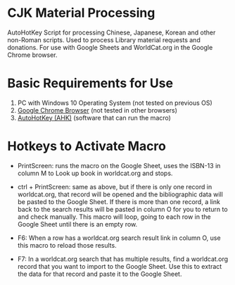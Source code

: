 # CJK Material Processing
AutoHotKey Script for processing Chinese, Japanese, Korean and other non-Roman scripts. Used to process Library material requests and donations. For use with Google Sheets and WorldCat.org in the Google Chrome browser.
<h1>Basic Requirements for Use</h1>
<ol>
  <li>
    PC with Windows 10 Operating System (not tested on previous OS)
  </li>
  <li>
    <a href="https://www.google.com/chrome/">Google Chrome Browser</a> (not tested in other browsers)
  </li>
  <li>
    <a href="https://www.autohotkey.com/">AutoHotKey (AHK)</a> (software that can run the macro)
  </li>
</ol>
<h1>Hotkeys to Activate Macro</h1>
<ul>
  <li>
    <span font-weight:bold;>PrintScreen:</span> runs the macro on the Google Sheet, uses the ISBN-13 in column M to Look up book in worldcat.org and stops.
  </li>
</ul>
<ul>
  <li>
    ctrl + PrintScreen: same as above, but if there is only one record in worldcat.org, that record will be opened and the bibliographic data will be pasted to the Google Sheet. If there is more than one record, a link back to the search results will be pasted in column O for you to return to and check manually. This macro will loop, going to each row in the Google Sheet until there is an empty row.
  </li>
</ul>
<ul>
  <li>
    F6: When a row has a worldcat.org search result link in column O, use this macro to reload those results.
  </li>
</ul>
<ul>
  <li>
    F7: In a worldcat.org search that has multiple results, find a worldcat.org record that you want to import to the Google Sheet. Use this to extract the data for that record and paste it to the Google Sheet.
  </li>
</ul>
